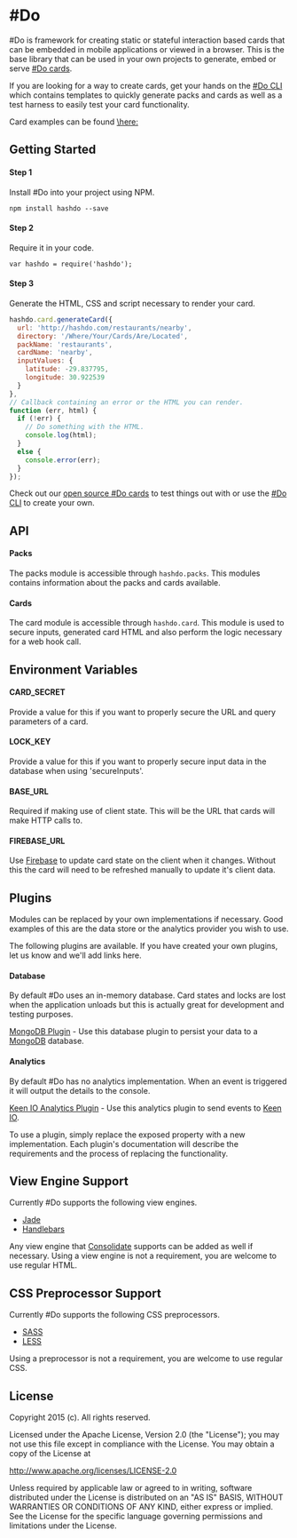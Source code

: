 # \#Do

\#Do is framework for creating static or stateful interaction based cards that can be embedded in mobile applications or viewed in a browser.
This is the base library that can be used in your own projects to generate, embed or serve [\#Do cards](https://github.com/UXFoundry/hashdo-cards).

If you are looking for a way to create cards, get your hands on the [\#Do CLI](https://github.com/UXFoundry/hashdo-cli) which contains templates to quickly generate packs and cards as well as a test harness to easily test your card functionality.

Card examples can be found [\here:](https://github.com/UXFoundry/hashdo-cards) 

## Getting Started
#### Step 1
Install \#Do into your project using NPM.

`npm install hashdo --save`

#### Step 2
Require it in your code.

`var hashdo = require('hashdo');`

#### Step 3
Generate the HTML, CSS and script necessary to render your card.

```js
hashdo.card.generateCard({
  url: 'http://hashdo.com/restaurants/nearby',
  directory: '/Where/Your/Cards/Are/Located',
  packName: 'restaurants',
  cardName: 'nearby',
  inputValues: {
    latitude: -29.837795,
    longitude: 30.922539
  }
},
// Callback containing an error or the HTML you can render.
function (err, html) {
  if (!err) {
    // Do something with the HTML.
    console.log(html);
  }
  else {
    console.error(err);    
  }
});
```

Check out our [open source \#Do cards](https://github.com/UXFoundry/hashdo-cards) to test things out with or use the [\#Do CLI](https://github.com/UXFoundry/hashdo-cli) to create your own.

## API
#### Packs
The packs module is accessible through `hashdo.packs`. This modules contains information about the packs and cards available.

#### Cards
The card module is accessible through `hashdo.card`. This module is used to secure inputs, generated card HTML and also perform the logic necessary for a web hook call.

## Environment Variables

#### CARD_SECRET
Provide a value for this if you want to properly secure the URL and query parameters of a card.

#### LOCK_KEY
Provide a value for this if you want to properly secure input data in the database when using 'secureInputs'.

#### BASE_URL
Required if making use of client state. This will be the URL that cards will make HTTP calls to.

#### FIREBASE_URL
Use [Firebase](https://www.firebase.com/) to update card state on the client when it changes. Without this the card will need to be refreshed manually to update it's client data.

## Plugins
Modules can be replaced by your own implementations if necessary. Good examples of this are the data store or the analytics provider you wish to use.

The following plugins are available. If you have created your own plugins, let us know and we'll add links here.

#### Database
By default \#Do uses an in-memory database. Card states and locks are lost when the application unloads but this is actually great for development and testing purposes.

[MongoDB Plugin](https://github.com/UXFoundry/hashdo-db-mongo) - Use this database plugin to persist your data to a [MongoDB](https://www.mongodb.org/) database.

#### Analytics
By default \#Do has no analytics implementation. When an event is triggered it will output the details to the console.

[Keen IO Analytics Plugin](https://github.com/UXFoundry/hashdo-analytics-keen) - Use this analytics plugin to send events to [Keen IO](https://keen.io/).

To use a plugin, simply replace the exposed property with a new implementation. Each plugin's documentation will describe the requirements and the process of replacing the functionality.

## View Engine Support
Currently \#Do supports the following view engines.

- [Jade](http://jade-lang.com/)
- [Handlebars](http://handlebarsjs.com/)

Any view engine that [Consolidate](https://github.com/tj/consolidate.js) supports can be added as well if necessary. Using a view engine is not a requirement, you are welcome to use regular HTML. 

## CSS Preprocessor Support
Currently \#Do supports the following CSS preprocessors.

- [SASS](http://lesscss.org/)
- [LESS](http://sass-lang.com/)

Using a preprocessor is not a requirement, you are welcome to use regular CSS.


## License
Copyright 2015 (c). All rights reserved.

Licensed under the Apache License, Version 2.0 (the "License"); you
may not use this file except in compliance with the License. You may
obtain a copy of the License at

http://www.apache.org/licenses/LICENSE-2.0

Unless required by applicable law or agreed to in writing, software
distributed under the License is distributed on an "AS IS" BASIS,
WITHOUT WARRANTIES OR CONDITIONS OF ANY KIND, either express or
implied. See the License for the specific language governing permissions
and limitations under the License.
